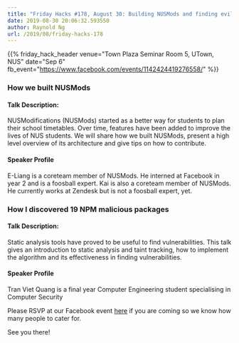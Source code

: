 ```yaml
---
title: "Friday Hacks #178, August 30: Building NUSMods and finding evil NPM packages"
date: 2019-08-30 20:06:32.593550
author: Raynold Ng
url: /2019/08/friday-hacks-178
---
```


{{% friday_hack_header
    venue="Town Plaza Seminar Room 5, UTown, NUS"
    date="Sep 6"
    fb_event="https://www.facebook.com/events/1142424419276558/" %}}


### How we built NUSMods

#### Talk Description:

NUSModifications (NUSMods) started as a better way for students to plan their school timetables. Over time, features have been added to improve the lives of NUS students. We will share how we built NUSMods, present a high level overview of its architecture and give tips on how to contribute.

#### Speaker Profile

E-Liang is a coreteam member of NUSMods. He interned at Facebook in year 2 and is a foosball expert.
Kai is also a coreteam member of NUSMods. He currently works at Zendesk but is not a foosball expert, yet.


### How I discovered 19 NPM malicious packages

#### Talk Description:

Static analysis tools have proved to be useful to find vulnerabilities. This talk gives an introduction to static analysis and taint tracking, how to implement the algorithm and its effectiveness in finding vulnerabilities.

#### Speaker Profile

Tran Viet Quang is a final year Computer Engineering student specialising in Computer Security

Please RSVP at our Facebook event [here](https://www.facebook.com/events/1142424419276558/) if you are coming so we know how many people to cater for.

See you there!
